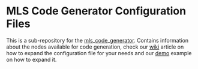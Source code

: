 # MLS Code Generator Configuration Files

This is a sub-repository for the [mls_code_generator](https://github.com/MLS-Toobox/mls_code_generator).
Contains information about the nodes available for code generation, check our [wiki](https://github.com/MLS-Toobox/mls_toolbox/wiki/3.1-Extending-the-Code-Generator) article on how to expand the configuration file for your needs and our [demo](https://github.com/MLS-Toobox/mls_toolbox/wiki/4.1-MLS-Code-Generator-Demo's#adding-new-nodestasks-to-the-code-generator) example on how to expand it.
